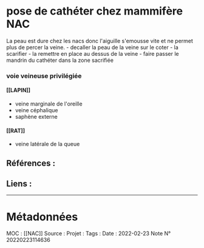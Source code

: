 # pose de cathéter chez mammifère NAC
La peau est dure chez les nacs donc l'aiguille s'emousse vite et ne permet plus de percer la veine.
	- decaller la peau de la veine sur le coter
	- la scarifier
	- la remettre en place au dessus de la veine
	- faire passer le mandrin du cathéter dans la zone sacrifiée

### voie veineuse privilégiée
#### [[LAPIN]]
- veine marginale de l'oreille
- veine céphalique
- saphène externe 

#### [[RAT]]
- veine latérale de la queue


## Références :
>
 

## Liens :




***
# Métadonnées
MOC : [[NAC]]
Source :
Projet :
Tags : 
Date : 2022-02-23
Note N° 20220223114636